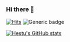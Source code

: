### Hi there 👋

[![Hits](https://hits.seeyoufarm.com/api/count/incr/badge.svg?url=https%3A%2F%2Fgithub.com%2Fgreenhestu%2Fhit-counter&count_bg=%2379C83D&title_bg=%23555555&icon=&icon_color=%23E7E7E7&title=hits&edge_flat=false)](https://hits.seeyoufarm.com)
![Generic badge](https://img.shields.io/badge/-hestu#3798-7289da?style=for-the-badge&logo=discord&logoColor=white)


[![Hestu's GitHub stats](https://github-readme-stats.vercel.app/api?username=greenhestu)](https://github.com/anuraghazra/github-readme-stats)
<!--
**greenhestu/greenhestu** is a ✨ _special_ ✨ repository because its `README.md` (this file) appears on your GitHub profile.
![Generic badge](https://img.shields.io/github/languages/count/greenhestu/survive )
![Generic badge](https://img.shields.io/github/issues/greenhestu/survive)
Here are some ideas to get you started:

- 🔭 I’m currently working on ...
- 🌱 I’m currently learning ...
- 👯 I’m looking to collaborate on ...
- 🤔 I’m looking for help with ...
- 💬 Ask me about ...
- 📫 How to reach me: ...
- 😄 Pronouns: ...
- ⚡ Fun fact: ...
-->
